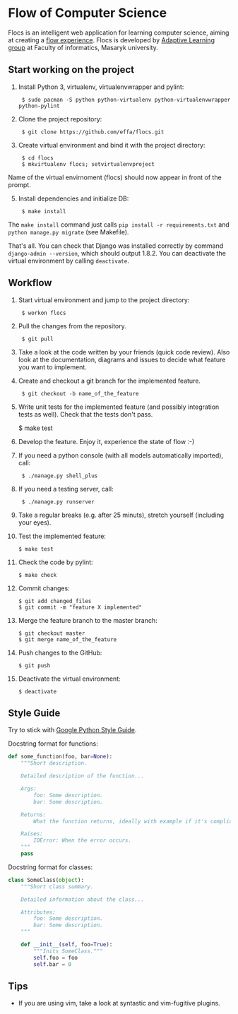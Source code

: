 # Flow of Computer Science
Flocs is an intelligent web application for learning computer science,
aiming at creating a [flow experience][1].
Flocs is developed by [Adaptive Learning group][2] at Faculty of informatics, Masaryk university.

  [1]: https://en.wikipedia.org/wiki/Flow_(psychology)
  [2]: http://www.fi.muni.cz/adaptivelearning/

## Start working on the project

1. Install Python 3, virtualenv, virtualenvwrapper and pylint:

        $ sudo pacman -S python python-virtualenv python-virtualenvwrapper python-pylint

2. Clone the project repository:

        $ git clone https://github.com/effa/flocs.git

3. Create virtual environment and bind it with the project directory:

        $ cd flocs
        $ mkvirtualenv flocs; setvirtualenvproject

  Name of the virtual envirnoment (flocs) should now appear in front of the prompt.

5. Install dependencies and initialize DB:

        $ make install

  The `make install` command just calls `pip install -r requirements.txt` and `python manage.py migrate` (see Makefile).

That's all. You can check that Django was installed correctly by command `django-admin --version`,
which should output 1.8.2.
You can deactivate the virtual environment by calling `deactivate`.

## Workflow

1. Start virtual environment and jump to the project directory:

        $ workon flocs

2. Pull the changes from the repository.

        $ git pull

3. Take a look at the code written by your friends (quick code review).
  Also look at the documentation, diagrams and issues to decide what feature you want to implement.

4. Create and checkout a git branch for the implemented feature.

        $ git checkout -b name_of_the_feature

5. Write unit tests for the implemented feature (and possibly integration tests as well).
  Check that the tests don't pass.

      $ make test

6. Develop the feature. Enjoy it, experience the state of flow :-)

7. If you need a python console (with all models automatically imported), call:

        $ ./manage.py shell_plus

8. If you need a testing server, call:

        $ ./manage.py runserver

9. Take a regular breaks (e.g. after 25 minuts), stretch yourself (including your eyes).

10. Test the implemented feature:

        $ make test

11. Check the code by pylint:

        $ make check

12. Commit changes:

        $ git add changed_files
        $ git commit -m "feature X implemented"

13. Merge the feature branch to the master branch:

        $ git checkout master
        $ git merge name_of_the_feature

14. Push changes to the GitHub:

        $ git push

15. Deactivate the virtual environment:

        $ deactivate

## Style Guide

Try to stick with [Google Python Style Guide][gpsg].

  [gpsg]: http://google.github.io/styleguide/pyguide.html


Docstring format for functions:

```python
def some_function(foo, bar=None):
    """Short description.

    Detailed description of the function...

    Args:
        foo: Some description.
        bar: Some description.

    Returns:
        What the function returns, ideally with example if it's complicated.

    Raises:
        IOError: When the error occurs.
    """
    pass

```

Docstring format for classes:

```python
class SomeClass(object):
    """Short class summary.

    Detailed information about the class...

    Attributes:
        foo: Some description.
        bar: Some description.
    """

    def __init__(self, foo=True):
        """Inits SomeClass."""
        self.foo = foo
        self.bar = 0
```



## Tips

* If you are using vim, take a look at syntastic and vim-fugitive plugins.


